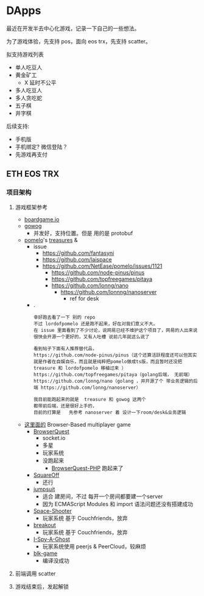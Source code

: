# DApps

最近在开发半去中心化游戏，记录一下自己的一些想法。

为了游戏体验，先支持 pos，面向 eos trx，先支持 scatter。

拟支持游戏列表

+ 单人吃豆人
+ 黄金矿工
    * X 延时不公平
+ 多人吃豆人
+ 多人贪吃蛇
+ 五子棋
+ 井字棋


后续支持:

+ 手机版
+ 手机绑定? 微信登陆？
+ 先游戏再支付

## ETH EOS TRX

### 项目架构

1. 游戏框架参考
    + [boardgame.io](https://github.com/nicolodavis/boardgame.io)
    + [gowog](https://github.com/giongto35/gowog)
        * 并发好，支持位置。但是 用的是 protobuf
    + [pomelo](https://github.com/NetEase/pomelo)'s [treasures](https://github.com/NetEase/treasures) & []()
        * issue
            - https://github.com/fantasyni
            - https://github.com/laispace
            - https://github.com/NetEase/pomelo/issues/1121
                + https://github.com/node-pinus/pinus
                + https://github.com/topfreegames/pitaya
                + https://github.com/lonng/nano
                    * https://github.com/lonnng/nanoserver
                        - ref for desk
        * .
            ```
            幸好跑去看了一下 别的 repo
            不过 lordofpomelo 还是跑不起来，好在对我们意义不大。
            在 issue 里面看到了不少讨论，说网易已经不维护这个项目了，网易的人出来说很快会开源一个更好的，又有人吐槽 说前几年就这么说了

            看到帖子下面有人推荐替代品，
            https://github.com/node-pinus/pinus（这个还算活跃程度还可以但其实就是作者在自娱自乐，而且就是纯粹把pomelo做成ts版，而且暂时还没把 treasure 和 lordofpomelo 移植过来 ）
            https://github.com/topfreegames/pitaya（golang后端， 无前端）
            https://github.com/lonng/nano（golang ，并开源了个 带业务逻辑的后端 https://github.com/lonng/nanoserver）

            我目前能跑起来的就是  treasure 和 gowog 这两个 
            都带前后端，还是很好上手的，
            目前的打算是   先参考 nanoserver 着 设计一下room/desk&业务逻辑
            ```
    * [这里面的](https://github.com/leereilly/games) Browser-Based multiplayer game
        * [BrowserQuest](https://github.com/mozilla/BrowserQuest)
            - socket.io
            + 多星
            + 玩家系统
            + 没跑起来
                - [BrowserQuest-PHP](https://github.com/walkor/BrowserQuest-PHP) 跑起来了
        * [SquareOff](https://github.com/ScriptaGames/SquareOff/)
            - 还行
        - [jumpsuit](https://github.com/KordonBleu/jumpsuit)
            - 适合 建房间，不过 每开一个房间都要建一个server
            - 因为 ECMAScript Modules 和 import 语法问题还没有搭建成功
        * [Space-Shooter](https://github.com/Couchfriends/Space-Shooter)
            - 玩家系统 基于 Couchfriends，放弃
        - [breakout](https://github.com/Couchfriends/breakout)
            - 玩家系统 基于 Couchfriends，放弃
        - [I-Spy-A-Ghost](https://github.com/OmarShehata/I-Spy-A-Ghost)
            + 玩家系统使用 peerjs & PeerCloud，较麻烦
        - [blk-game](https://github.com/morozd/blk-game)
            - 编译没成功
2. 前端调用 scatter

3. 游戏结束后，发起解锁
